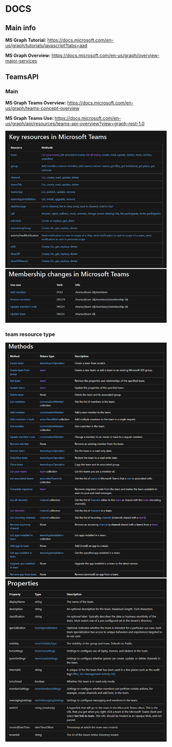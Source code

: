 # DOCS

## Main info

**MS Graph Tutorial:** https://docs.microsoft.com/en-us/graph/tutorials/javascript?tabs=aad

**MS Graph Overview:** https://docs.microsoft.com/en-us/graph/overview-major-services

## TeamsAPI

### Main

**MS Graph Teams Overview:** https://docs.microsoft.com/en-us/graph/teams-concept-overview

**MS Graph Teams Use:** https://docs.microsoft.com/en-us/graph/api/resources/teams-api-overview?view=graph-rest-1.0

<img src="Key resources in Microsoft Teams.png">

<img src="Membership changes in Microsoft Teams.png">

### **team** resource type

<img src="team_methods.png">

<img src="team_properties.png">